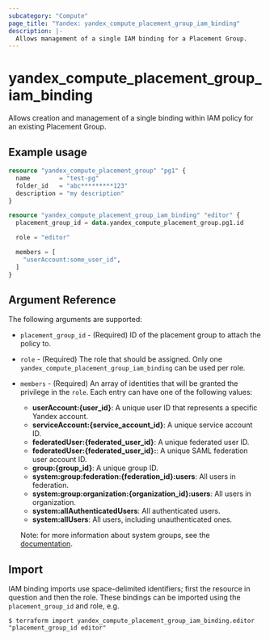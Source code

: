 ```yaml
---
subcategory: "Compute"
page_title: "Yandex: yandex_compute_placement_group_iam_binding"
description: |-
  Allows management of a single IAM binding for a Placement Group.
---
```



# yandex_compute_placement_group_iam_binding




Allows creation and management of a single binding within IAM policy for an existing Placement Group.

## Example usage

```terraform
resource "yandex_compute_placement_group" "pg1" {
  name        = "test-pg"
  folder_id   = "abc*********123"
  description = "my description"
}

resource "yandex_compute_placement_group_iam_binding" "editor" {
  placement_group_id = data.yandex_compute_placement_group.pg1.id

  role = "editor"

  members = [
    "userAccount:some_user_id",
  ]
}
```

## Argument Reference

The following arguments are supported:

* `placement_group_id` - (Required) ID of the placement group to attach the policy to.

* `role` - (Required) The role that should be assigned. Only one `yandex_compute_placement_group_iam_binding` can be used per role.

* `members` - (Required) An array of identities that will be granted the privilege in the `role`. Each entry can have one of the following values:
  * **userAccount:{user_id}**: A unique user ID that represents a specific Yandex account.
  * **serviceAccount:{service_account_id}**: A unique service account ID.
  * **federatedUser:{federated_user_id}**: A unique federated user ID.
  * **federatedUser:{federated_user_id}:**: A unique SAML federation user account ID.
  * **group:{group_id}**: A unique group ID.
  * **system:group:federation:{federation_id}:users**: All users in federation.
  * **system:group:organization:{organization_id}:users**: All users in organization.
  * **system:allAuthenticatedUsers**: All authenticated users.
  * **system:allUsers**: All users, including unauthenticated ones.

  Note: for more information about system groups, see the [documentation](https://cloud.yandex.com/docs/iam/concepts/access-control/system-group).

## Import

IAM binding imports use space-delimited identifiers; first the resource in question and then the role. These bindings can be imported using the `placement_group_id` and role, e.g.

```
$ terraform import yandex_compute_placement_group_iam_binding.editor "placement_group_id editor"
```
